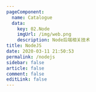 ```yaml
---
pageComponent: 
  name: Catalogue
  data: 
    key: 02.Node
    imgUrl: /img/web.png
    description: Node后端相关技术
title: NodeJS
date: 2020-03-11 21:50:53
permalink: /nodejs
sidebar: false
article: false
comment: false
editLink: false
---
```

